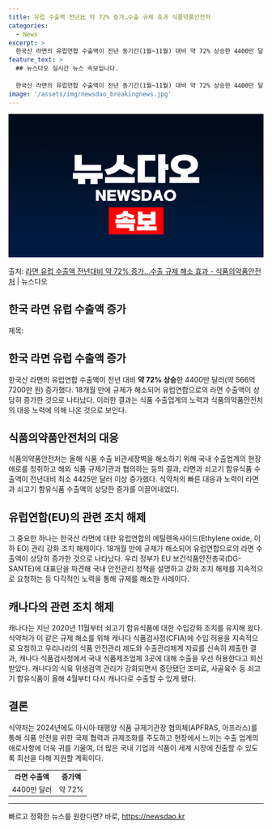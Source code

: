 ```yaml
---
title: 유럽 수출액 전년比 약 72% 증가…수출 규제 효과 식품약품안전처
categories:
  - News
excerpt: >
  한국산 라면의 유럽연합 수출액이 전년 동기간(1월~11월) 대비 약 72% 상승한 4400만 달러(약 566…
feature_text: >
  ## 뉴스다오 실시간 뉴스 속보입니다.

  한국산 라면의 유럽연합 수출액이 전년 동기간(1월~11월) 대비 약 72% 상승한 4400만 달러(약 566…
image: '/assets/img/newsdao_breakingnews.jpg'
---
```


![뉴스다오 속보](/assets/img/newsdao_breakingnews.jpg)

<p>출처: <a href="https://newsdao.kr/2898" rel="dofollow">라면 유럽 수출액 전년대비 약 72% 증가…수출 규제 해소 효과 - 식품의약품안전처</a> | 뉴스다오</p>

<h2 data-ke-size="size26">한국 라면 유럽 수출액 증가</h2>
제목: <h2>한국 라면 유럽 수출액 증가</h2>
<p data-ke-size="size16">한국산 라면의 유럽연합 수출액이 전년 대비 <b>약 72% 상승</b>한 4400만 달러(약 566억 7200만 원) 증가했다. 18개월 만에 규제가 해소되어 유럽연합으로의 라면 수출액이 상당히 증가한 것으로 나타났다. 이러한 결과는 식품 수출업계의 노력과 식품의약품안전처의 대응 노력에 의해 나온 것으로 보인다.</p>

<h2 data-ke-size="size26">식품의약품안전처의 대응</h2>
<p data-ke-size="size16">식품의약품안전처는 올해 식품 수출 비관세장벽을 해소하기 위해 국내 수출업계의 현장 애로를 청취하고 해외 식품 규제기관과 협의하는 등의 결과, 라면과 쇠고기 함유식품 수출액이 전년대비 최소 4425만 달러 이상 증가했다. 식약처의 빠른 대응과 노력이 라면과 쇠고기 함유식품 수출액의 상당한 증가를 이끌어내었다.</p>

<h2 data-ke-size="size26">유럽연합(EU)의 관련 조치 해제</h2>
<p data-ke-size="size16">그 중요한 하나는 한국산 라면에 대한 유럽연합의 에틸렌옥사이드(Ethylene oxide, 이하 EO) 관리 강화 조치 해제이다. 18개월 만에 규제가 해소되어 유럽연합으로의 라면 수출액이 상당히 증가한 것으로 나타났다. 우리 정부가 EU 보건식품안전총국(DG-SANTE)에 대표단을 파견해 국내 안전관리 정책을 설명하고 강화 조치 해제를 지속적으로 요청하는 등 다각적인 노력을 통해 규제를 해소한 사례이다.</p>

<h2 data-ke-size="size26">캐나다의 관련 조치 해제</h2>
<p data-ke-size="size16">캐나다는 지난 2020년 11월부터 쇠고기 함유식품에 대한 수입강화 조치를 유지해 왔다. 식약처가 이 같은 규제 해소를 위해 캐나다 식품검사청(CFIA)에 수입 허용을 지속적으로 요청하고 우리나라의 식품 안전관리 제도와 수출관리체계 자료를 신속히 제출한 결과, 캐나다 식품검사청에서 국내 식품제조업체 3곳에 대해 수출을 우선 허용한다고 회신받았다. 캐나다의 식육 위생검역 관리가 강화되면서 중단됐던 조미료, 사골육수 등 쇠고기 함유식품이 올해 4월부터 다시 캐나다로 수출할 수 있게 됐다.</p>

<h2 data-ke-size="size26">결론</h2>
<p data-ke-size="size16">식약처는 2024년에도 아시아·태평양 식품 규제기관장 협의체(APFRAS, 아프라스)를 통해 식품 안전을 위한 국제 협력과 규제조화를 주도하고 현장에서 느끼는 수출 업계의 애로사항에 더욱 귀를 기울여, 더 많은 국내 기업과 식품이 세계 시장에 진출할 수 있도록 최선을 다해 지원할 계획이다.</p>

<table>
    <tbody>
        <tr>
            <td style="text-align: center; height: 17px;"><b>라면 수출액</b></td>
            <td style="text-align: center; height: 17px;"><b>증가액</b></td>
        </tr>
        <tr>
            <td style="text-align: center; height: 17px;">4400만 달러</td>
            <td style="text-align: center; height: 17px;">약 72%</td>
        </tr>
    </tbody>
</table>
<hr> 

빠르고 정확한 뉴스를 원한다면? 바로, <a href="https://newsdao.kr" rel="dofollow">https://newsdao.kr</a>


    
